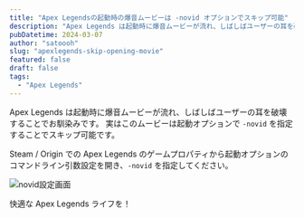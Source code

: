 ```yaml
---
title: "Apex Legendsの起動時の爆音ムービーは -novid オプションでスキップ可能"
description: "Apex Legends は起動時に爆音ムービーが流れ、しばしばユーザーの耳を破壊することでお馴染みです。実はこのムービーは起動オプションで `-novid` を指定することでスキップ可能です。"
pubDatetime: 2024-03-07
author: "satoooh"
slug: "apexlegends-skip-opening-movie"
featured: false
draft: false
tags:
  - "Apex Legends"
---
```


Apex Legends は起動時に爆音ムービーが流れ、しばしばユーザーの耳を破壊することでお馴染みです。
実はこのムービーは起動オプションで `-novid` を指定することでスキップ可能です。

Steam / Origin での Apex Legends のゲームプロパティから起動オプションのコマンドライン引数設定を開き、`-novid` を指定してください。

![novid設定画面](/assets/2024/apexlegends-novid.png)

快適な Apex Legends ライフを！
